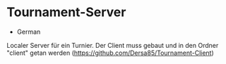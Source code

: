 # Tournament-Server

- German

Localer Server für ein Turnier. Der Client muss gebaut und in den Ordner "client" getan werden (https://github.com/Dersa85/Tournament-Client)
